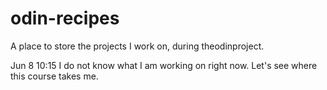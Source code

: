 # odin-recipes
A place to store the projects I work on, during theodinproject.

Jun 8 10:15
I do not know what I am working on right now. Let's see where this course
takes me.

 
